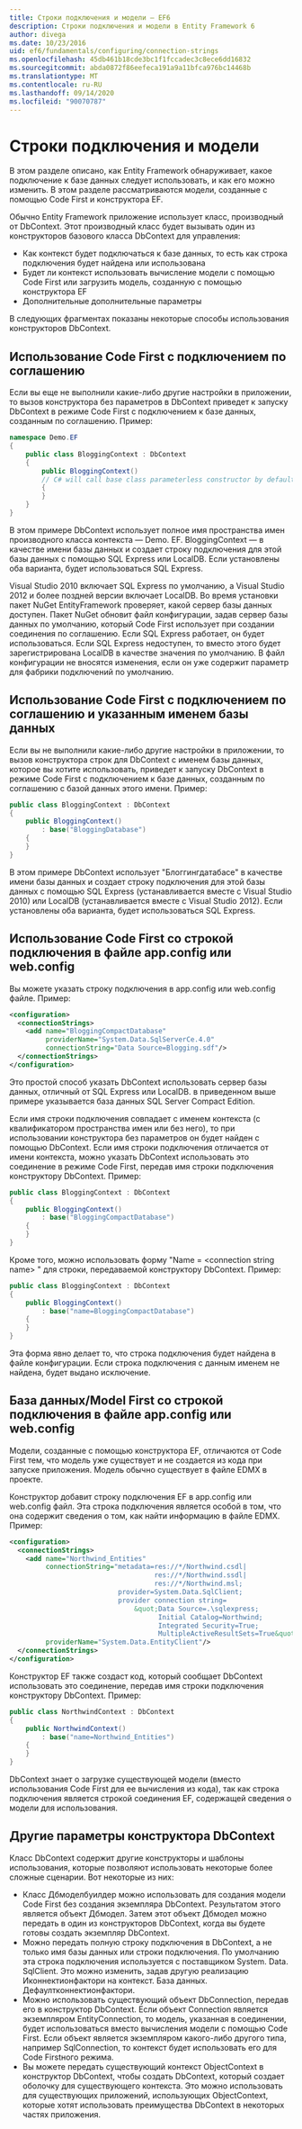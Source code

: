 ```yaml
---
title: Строки подключения и модели — EF6
description: Строки подключения и модели в Entity Framework 6
author: divega
ms.date: 10/23/2016
uid: ef6/fundamentals/configuring/connection-strings
ms.openlocfilehash: 45db461b18cde3bc1f1fccadec3c8ece6dd16832
ms.sourcegitcommit: abda0872f86eefeca191a9a11bfca976bc14468b
ms.translationtype: MT
ms.contentlocale: ru-RU
ms.lasthandoff: 09/14/2020
ms.locfileid: "90070787"
---
```

# <a name="connection-strings-and-models"></a>Строки подключения и модели
В этом разделе описано, как Entity Framework обнаруживает, какое подключение к базе данных следует использовать, и как его можно изменить. В этом разделе рассматриваются модели, созданные с помощью Code First и конструктора EF.  

Обычно Entity Framework приложение использует класс, производный от DbContext. Этот производный класс будет вызывать один из конструкторов базового класса DbContext для управления:  

- Как контекст будет подключаться к базе данных, то есть как строка подключения будет найдена или использована  
- Будет ли контекст использовать вычисление модели с помощью Code First или загрузить модель, созданную с помощью конструктора EF  
- Дополнительные дополнительные параметры  

В следующих фрагментах показаны некоторые способы использования конструкторов DbContext.  

## <a name="use-code-first-with-connection-by-convention"></a>Использование Code First с подключением по соглашению  

Если вы еще не выполнили какие-либо другие настройки в приложении, то вызов конструктора без параметров в DbContext приведет к запуску DbContext в режиме Code First с подключением к базе данных, созданным по соглашению. Пример:  

``` csharp  
namespace Demo.EF
{
    public class BloggingContext : DbContext
    {
        public BloggingContext()
        // C# will call base class parameterless constructor by default
        {
        }
    }
}
```  

В этом примере DbContext использует полное имя пространства имен производного класса контекста — Demo. EF. BloggingContext — в качестве имени базы данных и создает строку подключения для этой базы данных с помощью SQL Express или LocalDB. Если установлены оба варианта, будет использоваться SQL Express.  

Visual Studio 2010 включает SQL Express по умолчанию, а Visual Studio 2012 и более поздней версии включает LocalDB. Во время установки пакет NuGet EntityFramework проверяет, какой сервер базы данных доступен. Пакет NuGet обновит файл конфигурации, задав сервер базы данных по умолчанию, который Code First использует при создании соединения по соглашению. Если SQL Express работает, он будет использоваться. Если SQL Express недоступен, то вместо этого будет зарегистрирована LocalDB в качестве значения по умолчанию. В файл конфигурации не вносятся изменения, если он уже содержит параметр для фабрики подключений по умолчанию.  

## <a name="use-code-first-with-connection-by-convention-and-specified-database-name"></a>Использование Code First с подключением по соглашению и указанным именем базы данных  

Если вы не выполнили какие-либо другие настройки в приложении, то вызов конструктора строк для DbContext с именем базы данных, которое вы хотите использовать, приведет к запуску DbContext в режиме Code First с подключением к базе данных, созданным по соглашению с базой данных этого имени. Пример:  

``` csharp  
public class BloggingContext : DbContext
{
    public BloggingContext()
        : base("BloggingDatabase")
    {
    }
}
```  

В этом примере DbContext использует "Блоггингдатабасе" в качестве имени базы данных и создает строку подключения для этой базы данных с помощью SQL Express (устанавливается вместе с Visual Studio 2010) или LocalDB (устанавливается вместе с Visual Studio 2012). Если установлены оба варианта, будет использоваться SQL Express.  

## <a name="use-code-first-with-connection-string-in-appconfigwebconfig-file"></a>Использование Code First со строкой подключения в файле app.config или web.config  

Вы можете указать строку подключения в app.config или web.config файле. Пример:  

``` xml  
<configuration>
  <connectionStrings>
    <add name="BloggingCompactDatabase"
         providerName="System.Data.SqlServerCe.4.0"
         connectionString="Data Source=Blogging.sdf"/>
  </connectionStrings>
</configuration>
```  

Это простой способ указать DbContext использовать сервер базы данных, отличный от SQL Express или LocalDB. в приведенном выше примере указывается база данных SQL Server Compact Edition.  

Если имя строки подключения совпадает с именем контекста (с квалификатором пространства имен или без него), то при использовании конструктора без параметров он будет найден с помощью DbContext. Если имя строки подключения отличается от имени контекста, можно указать DbContext использовать это соединение в режиме Code First, передав имя строки подключения конструктору DbContext. Пример:  

``` csharp  
public class BloggingContext : DbContext
{
    public BloggingContext()
        : base("BloggingCompactDatabase")
    {
    }
}
```  

Кроме того, можно использовать форму "Name = \<connection string name\> " для строки, передаваемой конструктору DbContext. Пример:  

``` csharp  
public class BloggingContext : DbContext
{
    public BloggingContext()
        : base("name=BloggingCompactDatabase")
    {
    }
}
```  

Эта форма явно делает то, что строка подключения будет найдена в файле конфигурации. Если строка подключения с данным именем не найдена, будет выдано исключение.  

## <a name="databasemodel-first-with-connection-string-in-appconfigwebconfig-file"></a>База данных/Model First со строкой подключения в файле app.config или web.config  

Модели, созданные с помощью конструктора EF, отличаются от Code First тем, что модель уже существует и не создается из кода при запуске приложения. Модель обычно существует в файле EDMX в проекте.  

Конструктор добавит строку подключения EF в app.config или web.config файл. Эта строка подключения является особой в том, что она содержит сведения о том, как найти информацию в файле EDMX. Пример:  

``` xml  
<configuration>  
  <connectionStrings>  
    <add name="Northwind_Entities"  
         connectionString="metadata=res://*/Northwind.csdl|  
                                    res://*/Northwind.ssdl|  
                                    res://*/Northwind.msl;  
                           provider=System.Data.SqlClient;  
                           provider connection string=  
                               &quot;Data Source=.\sqlexpress;  
                                     Initial Catalog=Northwind;  
                                     Integrated Security=True;  
                                     MultipleActiveResultSets=True&quot;"  
         providerName="System.Data.EntityClient"/>  
  </connectionStrings>  
</configuration>
```  

Конструктор EF также создаст код, который сообщает DbContext использовать это соединение, передав имя строки подключения конструктору DbContext. Пример:  

``` csharp  
public class NorthwindContext : DbContext
{
    public NorthwindContext()
        : base("name=Northwind_Entities")
    {
    }
}
```  

DbContext знает о загрузке существующей модели (вместо использования Code First для ее вычисления из кода), так как строка подключения является строкой соединения EF, содержащей сведения о модели для использования.  

## <a name="other-dbcontext-constructor-options"></a>Другие параметры конструктора DbContext  

Класс DbContext содержит другие конструкторы и шаблоны использования, которые позволяют использовать некоторые более сложные сценарии. Вот некоторые из них:  

- Класс Дбмоделбуилдер можно использовать для создания модели Code First без создания экземпляра DbContext. Результатом этого является объект Дбмодел. Затем этот объект Дбмодел можно передать в один из конструкторов DbContext, когда вы будете готовы создать экземпляр DbContext.  
- Можно передать полную строку подключения в DbContext, а не только имя базы данных или строки подключения. По умолчанию эта строка подключения используется с поставщиком System. Data. SqlClient. Это можно изменить, задав другую реализацию Иконнектионфактори на контекст. База данных. Дефаултконнектионфактори.  
- Можно использовать существующий объект DbConnection, передав его в конструктор DbContext. Если объект Connection является экземпляром EntityConnection, то модель, указанная в соединении, будет использоваться вместо вычисления модели с помощью Code First. Если объект является экземпляром какого-либо другого типа, например SqlConnection, то контекст будет использовать его для Code Firstного режима.  
- Вы можете передать существующий контекст ObjectContext в конструктор DbContext, чтобы создать DbContext, который создает оболочку для существующего контекста. Это можно использовать для существующих приложений, использующих ObjectContext, которые хотят использовать преимущества DbContext в некоторых частях приложения.  
